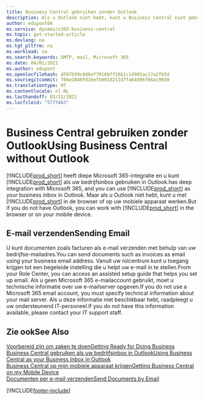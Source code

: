 ```yaml
---
title: Business Central gebruiken zonder Outlook
description: Als u Outlook niet hebt, kunt u Business Central niet gebruiken als uw bedrijfsinbox in Outlook, maar u kunt in een browser werken of op uw mobiele apparaat.
author: edupont04
ms.service: dynamics365-business-central
ms.topic: get-started-article
ms.devlang: na
ms.tgt_pltfrm: na
ms.workload: na
ms.search.keywords: SMTP, mail, Microsoft 365
ms.date: 04/01/2021
ms.author: edupont
ms.openlocfilehash: 4597b59c846ef7016bff26b1c14901ac17a2fb5d
ms.sourcegitcommit: 766e2840fd16efb901d211d7fa64d96766ac99d9
ms.translationtype: HT
ms.contentlocale: nl-NL
ms.lasthandoff: 03/31/2021
ms.locfileid: "5777463"
---
```

# <a name="using-business-central-without-outlook"></a><span data-ttu-id="7a1c0-103">Business Central gebruiken zonder Outlook</span><span class="sxs-lookup"><span data-stu-id="7a1c0-103">Using Business Central without Outlook</span></span>
[!INCLUDE[prod_short](includes/prod_short.md)] <span data-ttu-id="7a1c0-104">heeft diepe Microsoft 365-integratie en u kunt [!INCLUDE[prod_short](includes/prod_short.md)] als uw bedrijfsinbox gebruiken in Outlook.</span><span class="sxs-lookup"><span data-stu-id="7a1c0-104">has deep integration with Microsoft 365, and you can use [!INCLUDE[prod_short](includes/prod_short.md)] as your business inbox in Outlook.</span></span> <span data-ttu-id="7a1c0-105">Maar als u Outlook niet hebt, kunt u met [!INCLUDE[prod_short](includes/prod_short.md)] in de browser of op uw mobiele apparaat werken.</span><span class="sxs-lookup"><span data-stu-id="7a1c0-105">But if you do not have Outlook, you can work with [!INCLUDE[prod_short](includes/prod_short.md)] in the browser or on your mobile device.</span></span>  

## <a name="sending-email"></a><span data-ttu-id="7a1c0-106">E-mail verzenden</span><span class="sxs-lookup"><span data-stu-id="7a1c0-106">Sending Email</span></span>
<span data-ttu-id="7a1c0-107">U kunt documenten zoals facturen als e-mail verzenden met behulp van uw bedrijfse-mailadres.</span><span class="sxs-lookup"><span data-stu-id="7a1c0-107">You can send documents such as invoices as email using your business email address.</span></span> <span data-ttu-id="7a1c0-108">Vanuit uw rolcentrum kunt u toegang krijgen tot een begeleide instelling die u helpt uw e-mail in te stellen.</span><span class="sxs-lookup"><span data-stu-id="7a1c0-108">From your Role Center, you can access an assisted setup guide that helps you set up email.</span></span> <span data-ttu-id="7a1c0-109">Als u geen Microsoft 365 e-mailaccount gebruikt, moet u technische informatie over uw e-mailserver opgeven.</span><span class="sxs-lookup"><span data-stu-id="7a1c0-109">If you do not use a Microsoft 365 email account, you must specify technical information about your mail server.</span></span> <span data-ttu-id="7a1c0-110">Als u deze informatie niet beschikbaar hebt, raadpleegt u uw ondersteunend IT-personeel.</span><span class="sxs-lookup"><span data-stu-id="7a1c0-110">If you do not have this information available, please contact your IT support staff.</span></span>  


## <a name="see-also"></a><span data-ttu-id="7a1c0-111">Zie ook</span><span class="sxs-lookup"><span data-stu-id="7a1c0-111">See Also</span></span>
[<span data-ttu-id="7a1c0-112">Voorbereid zijn om zaken te doen</span><span class="sxs-lookup"><span data-stu-id="7a1c0-112">Getting Ready for Doing Business</span></span>](ui-get-ready-business.md)  
[<span data-ttu-id="7a1c0-113">Business Central gebruiken als uw bedrijfsinbox in Outlook</span><span class="sxs-lookup"><span data-stu-id="7a1c0-113">Using Business Central as your Business Inbox in Outlook</span></span>](admin-outlook.md)  
[<span data-ttu-id="7a1c0-114">Business Central op mijn mobiele apparaat krijgen</span><span class="sxs-lookup"><span data-stu-id="7a1c0-114">Getting Business Central on my Mobile Device</span></span>](install-mobile-app.md)  
[<span data-ttu-id="7a1c0-115">Documenten per e-mail verzenden</span><span class="sxs-lookup"><span data-stu-id="7a1c0-115">Send Documents by Email</span></span>](ui-how-send-documents-email.md)


[!INCLUDE[footer-include](includes/footer-banner.md)]